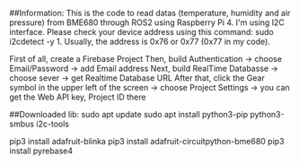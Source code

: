 ##Information:
This is the code to read datas (temperature, humidity and air pressure) from BME680 through ROS2 using Raspberry Pi 4.
I'm using I2C interface. Please check your device address using this command: sudo i2cdetect -y 1. Usually, the address is 0x76 or 0x77 (0x77 in my code).

First of all, create a Firebase Project 
Then, build Authentication -> choose Email/Password -> add Email address
Next, build RealTime Databasse -> choose sever -> get Realtime Database URL
After that, click the Gear symbol in the upper left of the screen -> choose Project Settings -> you can get the Web API key, Project ID there

##Downloaded lib:
  sudo apt update
  sudo apt install python3-pip python3-smbus i2c-tools
  
  pip3 install adafruit-blinka
  pip3 install adafruit-circuitpython-bme680
  pip3 install pyrebase4

